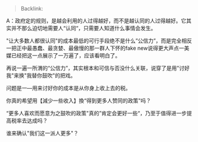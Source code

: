 > Backlink: 

A：政府定的规则，是越会利用的人过得越好，而不是越认同的人过得越好。它其实并不那么迫切地需要人“认同“，只需要人知道什么事情会发生。

"让大多数人都很认同"的成本最低的可行手段绝不是什么”公信力”，而是完全相反一把正中最愚蠢、最贪婪、最傲慢的那一群人下怀的fake new说得更大声点一美媒已经把这一点展示了一万遍了，应该看明白了。

再说一遍一所渭的“公信力”，其实根本和可信与否没什么关联，说穿了是用"讨好我"来换"我替你鼓吹"的把戏。

问题是一—用来讨好你的成本是从你身上收上去的税。

你真的希望用【減少一些收入】換“得到更多人赞同的政策"吗？

“更多人喜欢而愿意为之鼓吹的政策"真的”肯定会更好一些“，乃至于值得进一步提高税率去达成吗？

谁来确认"我们这一派人更多"？
